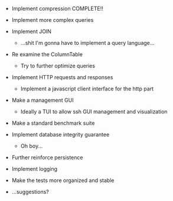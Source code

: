 - Implement compression     COMPLETE!!


- Implement more complex queries
- Implement JOIN
    - ...shit I'm gonna have to implement a query language...
- Re examine the ColumnTable
    - Try to further optimize queries
- Implement HTTP requests and responses
    - Implement a javascript client interface for the http part
- Make a management GUI
    - Ideally a TUI to allow ssh GUI management and visualization
- Make a standard benchmark suite
- Implement database integrity guarantee
    - Oh boy...
- Further reinforce persistence
- Implement logging
- Make the tests more organized and stable
- ...suggestions?